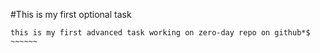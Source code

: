 #This is my first optional task
~~~~~~~
this is my first advanced task working on zero-day repo on github*$
~~~~~~

